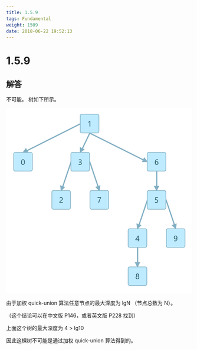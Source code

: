 ```yaml
---
title: 1.5.9
tags: Fundamental
weight: 1509
date: 2018-06-22 19:52:13
---
```


# 1.5.9


## 解答

不可能。  树如下所示。

![](/resources/1-5-9/1.png)

由于加权 quick-union 算法任意节点的最大深度为 lgN （节点总数为 N）。 

（这个结论可以在中文版 P146，或者英文版 P228 找到） 

上面这个树的最大深度为 4 > lg10 

因此这棵树不可能是通过加权 quick-union 算法得到的。
